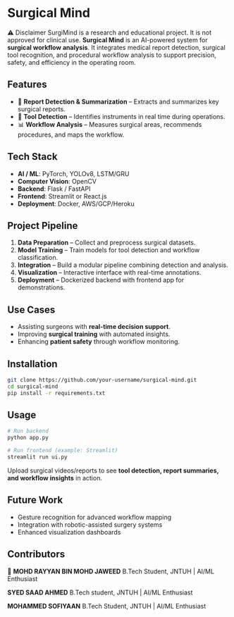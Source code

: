 # Surgical Mind

⚠️ Disclaimer
SurgiMind is a research and educational project. It is not approved for clinical use.
**Surgical Mind** is an AI-powered system for **surgical workflow analysis**. It integrates medical report detection, surgical tool recognition, and procedural workflow analysis to support precision, safety, and efficiency in the operating room.

## Features

* 📄 **Report Detection & Summarization** – Extracts and summarizes key surgical reports.
* 🔧 **Tool Detection** – Identifies instruments in real time during operations.
* 📊 **Workflow Analysis** – Measures surgical areas, recommends procedures, and maps the workflow.

## Tech Stack

* **AI / ML**: PyTorch, YOLOv8, LSTM/GRU
* **Computer Vision**: OpenCV
* **Backend**: Flask / FastAPI
* **Frontend**: Streamlit or React.js
* **Deployment**: Docker, AWS/GCP/Heroku

## Project Pipeline

1. **Data Preparation** – Collect and preprocess surgical datasets.
2. **Model Training** – Train models for tool detection and workflow classification.
3. **Integration** – Build a modular pipeline combining detection and analysis.
4. **Visualization** – Interactive interface with real-time annotations.
5. **Deployment** – Dockerized backend with frontend app for demonstrations.

## Use Cases

* Assisting surgeons with **real-time decision support**.
* Improving **surgical training** with automated insights.
* Enhancing **patient safety** through workflow monitoring.

## Installation

```bash
git clone https://github.com/your-username/surgical-mind.git
cd surgical-mind
pip install -r requirements.txt
```

## Usage

```bash
# Run backend
python app.py  

# Run frontend (example: Streamlit)
streamlit run ui.py  
```

Upload surgical videos/reports to see **tool detection, report summaries, and workflow insights** in action.

## Future Work

* Gesture recognition for advanced workflow mapping
* Integration with robotic-assisted surgery systems
* Enhanced visualization dashboards

## Contributors

👤 **MOHD RAYYAN BIN MOHD JAWEED**
B.Tech Student, JNTUH | AI/ML Enthusiast

**SYED SAAD AHMED**
B.Tech student, JNTUH | AI/ML Enthusiast

**MOHAMMED SOFIYAAN**
B.Tech Student, JNTUH | AI/ML Enthusiast


